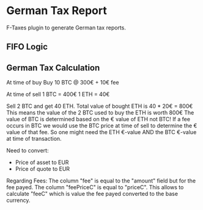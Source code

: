 # German Tax Report

F-Taxes plugin to generate German tax reports.

## FIFO Logic



## German Tax Calculation

At time of buy
Buy 10 BTC @ 300€ + 10€ fee

At time of sell
1 BTC = 400€
1 ETH = 40€

Sell 2 BTC and get 40 ETH.
Total value of bought ETH is 40 * 20€ = 800€
This means the value of the 2 BTC used to buy the ETH is worth 800€
The value of BTC is determined based on the € value of ETH not BTC!
If a fee occurs in BTC we would use the BTC price at time of sell to determine the € value of that fee.
So one might need the ETH €-value AND the BTC €-value at time of transaction.

Need to convert:
- Price of asset to EUR
- Price of quote to EUR

Regarding Fees:
The column "fee" is equal to the "amount" field but for the fee payed.
The column "feePriceC" is equal to "priceC".
This allows to calculate "feeC" which is value the fee payed converted to the base currency.